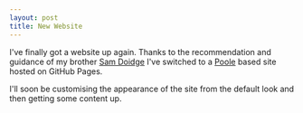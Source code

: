 ```yaml
---
layout: post
title: New Website
---
```

I've finally got a website up again. Thanks to the recommendation and guidance of my brother [Sam Doidge](http://samdoidge.com/) I've switched to a [Poole](https://github.com/poole/poole/) based site hosted on GitHub Pages.

I'll soon be customising the appearance of the site from the default look and then getting some content up.